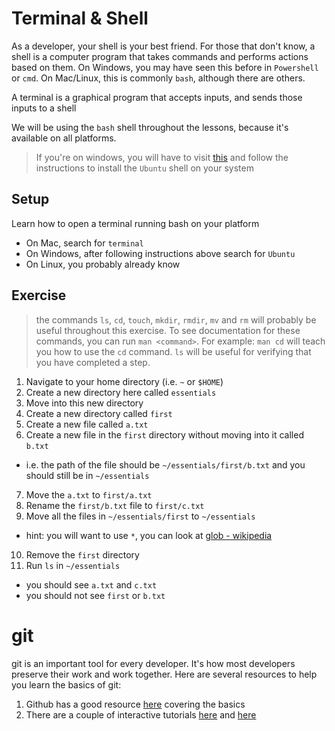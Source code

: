 # Terminal & Shell

As a developer, your shell is your best friend. For those that don't know, a shell is a computer program that takes commands and performs actions based on them. On Windows, you may have seen this before in `Powershell` or `cmd`. On Mac/Linux, this is commonly `bash`, although there are others.

A terminal is a graphical program that accepts inputs, and sends those inputs to a shell

We will be using the `bash` shell throughout the lessons, because it's available on all platforms.

> If you're on windows, you will have to visit [this](https://docs.microsoft.com/en-us/windows/wsl/install-win10) and follow the instructions to install the `Ubuntu` shell on your system

## Setup

Learn how to open a terminal running bash on your platform
  * On Mac, search for `terminal`
  * On Windows, after following instructions above search for `Ubuntu`
  * On Linux, you probably already know


## Exercise

> the commands `ls`, `cd`, `touch`, `mkdir`, `rmdir`, `mv` and `rm` will probably be useful throughout this exercise. To see documentation for these commands, you can run `man <command>`. For example: `man cd` will teach you how to use the `cd` command. `ls` will be useful for verifying that you have completed a step.

1) Navigate to your home directory (i.e. `~` or `$HOME`)
2) Create a new directory here called `essentials`
3) Move into this new directory
4) Create a new directory called `first`
5) Create a new file called `a.txt`
6) Create a new file in the `first` directory without moving into it called `b.txt`
  * i.e. the path of the file should be `~/essentials/first/b.txt` and you should still be in `~/essentials`
7) Move the `a.txt` to `first/a.txt`
8) Rename the `first/b.txt` file to `first/c.txt`
9) Move all the files in `~/essentials/first` to `~/essentials`
  * hint: you will want to use `*`, you can look at [glob - wikipedia](https://en.wikipedia.org/wiki/Glob_(programming))
10) Remove the `first` directory
11) Run `ls` in `~/essentials`
  * you should see `a.txt` and `c.txt`
  * you should not see `first` or `b.txt`
  
  
# git

git is an important tool for every developer. It's how most developers preserve their work and work together. Here are several resources to help you learn the basics of git:

1) Github has a good resource [here](https://guides.github.com/introduction/git-handbook/) covering the basics
2) There are a couple of interactive tutorials [here](https://www.katacoda.com/courses/git) and [here](https://learngitbranching.js.org/)
